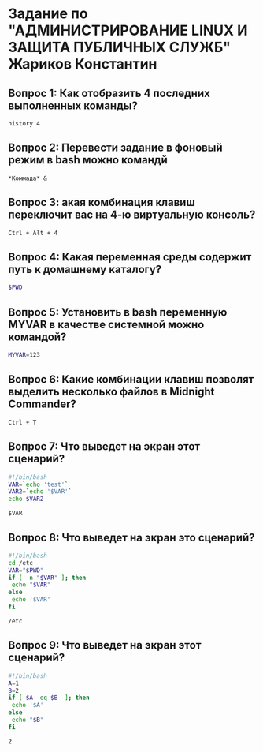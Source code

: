 Задание по "АДМИНИСТРИРОВАНИЕ LINUX И ЗАЩИТА ПУБЛИЧНЫХ СЛУЖБ" <br> 
Жариков Константин
==============================
## Вопрос 1: Как отобразить 4 последних выполненных команды?
```history 4```

## Вопрос 2: Перевести задание в фоновый режим в bash можно командй
```*Коммада* &```

## Вопрос 3: акая комбинация клавиш переключит вас на 4-ю виртуальную консоль?
```Ctrl + Alt + 4```

## Вопрос 4: Какая переменная среды содержит путь к домашнему каталогу?
```bash
$PWD
```

## Вопрос 5: Установить в bash переменную MYVAR в качестве системной можно командой? 
```bash
MYVAR=123
```

## Вопрос 6: Какие комбинации клавиш позволят выделить несколько файлов в Midnight Commander?
```Ctrl + T```

## Вопрос 7: Что выведет на экран этот сценарий?
```bash
#!/bin/bash
VAR=`echo 'test'`
VAR2=`echo '$VAR'`
echo $VAR2
```
```$VAR```
## Вопрос 8: Что выведет на экран это сценарий?
```bash
#!/bin/bash
cd /etc
VAR="$PWD"
if [ -n "$VAR" ]; then
 echo "$VAR"
else
 echo '$VAR'
fi 
```
```/etc```

## Вопрос 9: Что выведет на экран этот сценарий?
```bash
#!/bin/bash
A=1
B=2
if [ $A -eq $B  ]; then
 echo '$A'
else
 echo "$B"
fi 
``` 
``` 2 ```

